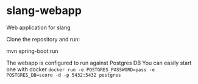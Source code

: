 # slang-webapp
Web application for slang

Clone the repository and run:

mvn spring-boot:run

The webapp is configured to run against Postgres DB
You can easily start one with docker
`docker run -e POSTGRES_PASSWORD=pass -e POSTGRES_DB=score -d -p 5432:5432 postgres`